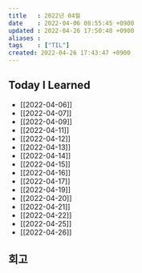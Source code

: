 ```yaml
---
title   : 2022년 04월 
date    : 2022-04-06 08:55:45 +0900
updated : 2022-04-26 17:50:48 +0900
aliases : 
tags    : ["TIL"] 
created: 2022-04-26 17:43:47 +0900
---
```

## Today I Learned
- [[2022-04-06]]
- [[2022-04-07]]
- [[2022-04-09]]
- [[2022-04-11]]
- [[2022-04-12]]
- [[2022-04-13]]
- [[2022-04-14]]
- [[2022-04-15]]
- [[2022-04-16]]
- [[2022-04-17]]
- [[2022-04-19]]
- [[2022-04-20]]
- [[2022-04-21]]
- [[2022-04-22]]
- [[2022-04-25]]
- [[2022-04-26]]

## 회고
